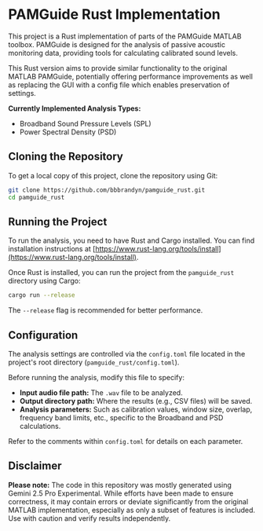 # PAMGuide Rust Implementation

This project is a Rust implementation of parts of the PAMGuide MATLAB toolbox. PAMGuide is designed for the analysis of passive acoustic monitoring data, providing tools for calculating calibrated sound levels.

This Rust version aims to provide similar functionality to the original MATLAB PAMGuide, potentially offering performance improvements as well as replacing the GUI with a config file which enables preservation of settings.

**Currently Implemented Analysis Types:**

*   Broadband Sound Pressure Levels (SPL)
*   Power Spectral Density (PSD)

## Cloning the Repository

To get a local copy of this project, clone the repository using Git:

```bash
git clone https://github.com/bbbrandyn/pamguide_rust.git
cd pamguide_rust
```

## Running the Project

To run the analysis, you need to have Rust and Cargo installed. You can find installation instructions at [https://www.rust-lang.org/tools/install](https://www.rust-lang.org/tools/install).

Once Rust is installed, you can run the project from the `pamguide_rust` directory using Cargo:

```bash
cargo run --release
```

The `--release` flag is recommended for better performance.

## Configuration

The analysis settings are controlled via the `config.toml` file located in the project's root directory (`pamguide_rust/config.toml`).

Before running the analysis, modify this file to specify:

*   **Input audio file path:** The `.wav` file to be analyzed.
*   **Output directory path:** Where the results (e.g., CSV files) will be saved.
*   **Analysis parameters:** Such as calibration values, window size, overlap, frequency band limits, etc., specific to the Broadband and PSD calculations.

Refer to the comments within `config.toml` for details on each parameter.

## Disclaimer

**Please note:** The code in this repository was mostly generated using Gemini 2.5 Pro Experimental. While efforts have been made to ensure correctness, it may contain errors or deviate significantly from the original MATLAB implementation, especially as only a subset of features is included. Use with caution and verify results independently.
